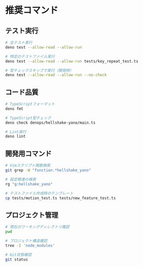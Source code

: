 # 推奨コマンド

## テスト実行

```bash
# 全テスト実行
deno test --allow-read --allow-run

# 特定のテストファイル実行
deno test --allow-read --allow-run tests/key_repeat_test.ts

# 型チェックスキップで実行（開発時）
deno test --allow-read --allow-run --no-check
```

## コード品質

```bash
# TypeScriptフォーマット
deno fmt

# TypeScript型チェック
deno check denops/hellshake-yano/main.ts

# Lint実行
deno lint
```

## 開発用コマンド

```bash
# Vimスクリプト関数検索
git grep -W "function.*hellshake_yano"

# 設定関連の検索
rg "g:hellshake_yano"

# テストファイル作成時のテンプレート
cp tests/motion_test.ts tests/new_feature_test.ts
```

## プロジェクト管理

```bash
# 現在のワーキングディレクトリ確認
pwd

# プロジェクト構造確認
tree -I 'node_modules'

# Git状態確認
git status
```
